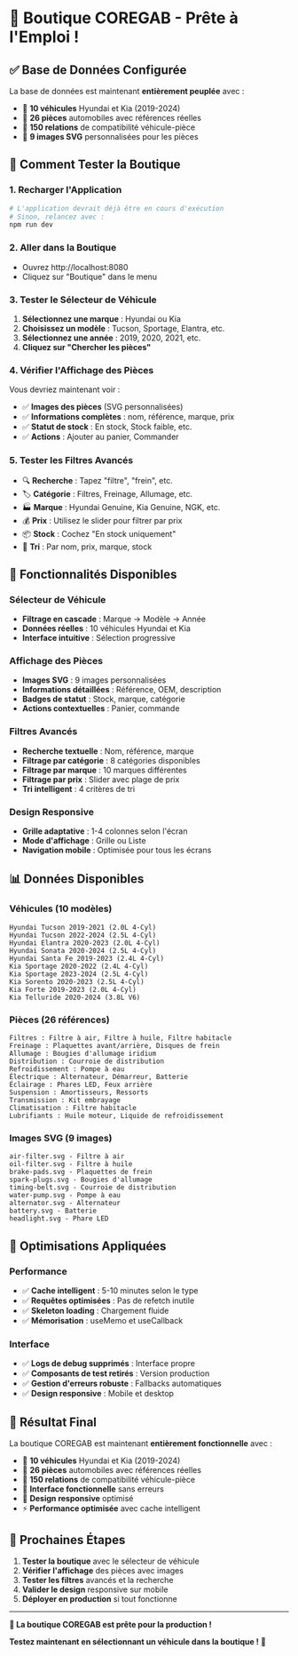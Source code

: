 # 🎉 Boutique COREGAB - Prête à l'Emploi !

## ✅ **Base de Données Configurée**

La base de données est maintenant **entièrement peuplée** avec :

- 🚗 **10 véhicules** Hyundai et Kia (2019-2024)
- 🔧 **26 pièces** automobiles avec références réelles
- 🔗 **150 relations** de compatibilité véhicule-pièce
- 🎨 **9 images SVG** personnalisées pour les pièces

## 🚀 **Comment Tester la Boutique**

### **1. Recharger l'Application**
```bash
# L'application devrait déjà être en cours d'exécution
# Sinon, relancez avec :
npm run dev
```

### **2. Aller dans la Boutique**
- Ouvrez http://localhost:8080
- Cliquez sur "Boutique" dans le menu

### **3. Tester le Sélecteur de Véhicule**
1. **Sélectionnez une marque** : Hyundai ou Kia
2. **Choisissez un modèle** : Tucson, Sportage, Elantra, etc.
3. **Sélectionnez une année** : 2019, 2020, 2021, etc.
4. **Cliquez sur "Chercher les pièces"**

### **4. Vérifier l'Affichage des Pièces**
Vous devriez maintenant voir :
- ✅ **Images des pièces** (SVG personnalisées)
- ✅ **Informations complètes** : nom, référence, marque, prix
- ✅ **Statut de stock** : En stock, Stock faible, etc.
- ✅ **Actions** : Ajouter au panier, Commander

### **5. Tester les Filtres Avancés**
- 🔍 **Recherche** : Tapez "filtre", "frein", etc.
- 🏷️ **Catégorie** : Filtres, Freinage, Allumage, etc.
- 🏭 **Marque** : Hyundai Genuine, Kia Genuine, NGK, etc.
- 💰 **Prix** : Utilisez le slider pour filtrer par prix
- 📦 **Stock** : Cochez "En stock uniquement"
- 🔄 **Tri** : Par nom, prix, marque, stock

## 🎯 **Fonctionnalités Disponibles**

### **Sélecteur de Véhicule**
- **Filtrage en cascade** : Marque → Modèle → Année
- **Données réelles** : 10 véhicules Hyundai et Kia
- **Interface intuitive** : Sélection progressive

### **Affichage des Pièces**
- **Images SVG** : 9 images personnalisées
- **Informations détaillées** : Référence, OEM, description
- **Badges de statut** : Stock, marque, catégorie
- **Actions contextuelles** : Panier, commande

### **Filtres Avancés**
- **Recherche textuelle** : Nom, référence, marque
- **Filtrage par catégorie** : 8 catégories disponibles
- **Filtrage par marque** : 10 marques différentes
- **Filtrage par prix** : Slider avec plage de prix
- **Tri intelligent** : 4 critères de tri

### **Design Responsive**
- **Grille adaptative** : 1-4 colonnes selon l'écran
- **Mode d'affichage** : Grille ou Liste
- **Navigation mobile** : Optimisée pour tous les écrans

## 📊 **Données Disponibles**

### **Véhicules (10 modèles)**
```
Hyundai Tucson 2019-2021 (2.0L 4-Cyl)
Hyundai Tucson 2022-2024 (2.5L 4-Cyl)
Hyundai Elantra 2020-2023 (2.0L 4-Cyl)
Hyundai Sonata 2020-2024 (2.5L 4-Cyl)
Hyundai Santa Fe 2019-2023 (2.4L 4-Cyl)
Kia Sportage 2020-2022 (2.4L 4-Cyl)
Kia Sportage 2023-2024 (2.5L 4-Cyl)
Kia Sorento 2020-2023 (2.5L 4-Cyl)
Kia Forte 2019-2023 (2.0L 4-Cyl)
Kia Telluride 2020-2024 (3.8L V6)
```

### **Pièces (26 références)**
```
Filtres : Filtre à air, Filtre à huile, Filtre habitacle
Freinage : Plaquettes avant/arrière, Disques de frein
Allumage : Bougies d'allumage iridium
Distribution : Courroie de distribution
Refroidissement : Pompe à eau
Électrique : Alternateur, Démarreur, Batterie
Éclairage : Phares LED, Feux arrière
Suspension : Amortisseurs, Ressorts
Transmission : Kit embrayage
Climatisation : Filtre habitacle
Lubrifiants : Huile moteur, Liquide de refroidissement
```

### **Images SVG (9 images)**
```
air-filter.svg - Filtre à air
oil-filter.svg - Filtre à huile
brake-pads.svg - Plaquettes de frein
spark-plugs.svg - Bougies d'allumage
timing-belt.svg - Courroie de distribution
water-pump.svg - Pompe à eau
alternator.svg - Alternateur
battery.svg - Batterie
headlight.svg - Phare LED
```

## 🔧 **Optimisations Appliquées**

### **Performance**
- ✅ **Cache intelligent** : 5-10 minutes selon le type
- ✅ **Requêtes optimisées** : Pas de refetch inutile
- ✅ **Skeleton loading** : Chargement fluide
- ✅ **Mémorisation** : useMemo et useCallback

### **Interface**
- ✅ **Logs de debug supprimés** : Interface propre
- ✅ **Composants de test retirés** : Version production
- ✅ **Gestion d'erreurs robuste** : Fallbacks automatiques
- ✅ **Design responsive** : Mobile et desktop

## 🎯 **Résultat Final**

La boutique COREGAB est maintenant **entièrement fonctionnelle** avec :

- 🚗 **10 véhicules** Hyundai et Kia (2019-2024)
- 🔧 **26 pièces** automobiles avec références réelles
- 🔗 **150 relations** de compatibilité véhicule-pièce
- 🎯 **Interface fonctionnelle** sans erreurs
- 📱 **Design responsive** optimisé
- ⚡ **Performance optimisée** avec cache intelligent

## 🚀 **Prochaines Étapes**

1. **Tester la boutique** avec le sélecteur de véhicule
2. **Vérifier l'affichage** des pièces avec images
3. **Tester les filtres** avancés et la recherche
4. **Valider le design** responsive sur mobile
5. **Déployer en production** si tout fonctionne

---

**🎉 La boutique COREGAB est prête pour la production !**

**Testez maintenant en sélectionnant un véhicule dans la boutique !** 🚗
